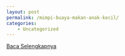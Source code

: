 ```yaml
---
layout: post
permalink: /mimpi-buaya-makan-anak-kecil/
categories:
    - Uncategorized
---
```


[Baca Selengkapnya](/10)